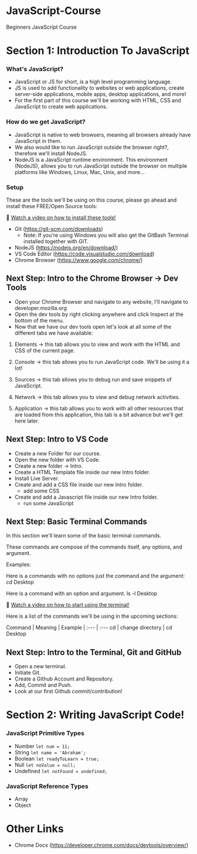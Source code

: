 # JavaScript-Course

Beginners JavaScript Course

# Section 1: Introduction To JavaScript 

### What's JavaScript?

- JavaScript or JS for short, is a high level programming language. 
- JS is used to add functionality to websites or web applications, create server-side applications, mobile apps, desktop applications, and more!
- For the first part of this course we'll be working with HTML, CSS and JavaScript to create web applications.  

### How do we get JavaScript?

- JavaScript is native to web browsers, meaning all browsers already have JavaScript in them. 
- We also would like to run JavaScript outside the browser right?, therefore we'll install NodeJS.
- NodeJS is a JavaScript runtime environment. This environment (NodeJS), allows you to run JavaScript outside the browser on multiple platforms like Windows, Linux, Mac, Unix, and more...

### Setup

These are the tools we'll be using on this course, please go ahead and install these FREE/Open Source tools:

 🎥 [Watch a video on how to install these tools!](https://www.youtube.com/watch?v=vb9-Q1E0yZU)

- Git (https://git-scm.com/downloads)
  - Note: If you're using Windows you will also get the GitBash Terminal installed together with GIT.
- NodeJS (https://nodejs.org/en/download/)
- VS Code Editor (https://code.visualstudio.com/download)
- Chrome Browser (https://www.google.com/chrome/)

## Next Step: Intro to the Chrome Browser -> Dev Tools

 - Open your Chrome Browser and navigate to any website, I'll navigate to developer.mozilla.org
 - Open the dev tools by right clicking anywhere and click Inspect at the bottom of the menu.
 - Now that we have our dev tools open let's look at all some of the different tabs we have available: 

1. Elements -> this tab allows you to view and work with the HTML and CSS of the current page.

2. Console -> this tab allows you to run JavaScript code. We'll be using it a lot!

3. Sources -> this tab allows you to debug run and save snippets of JavaScript.

4. Network -> this tab allows you to view and debug network activities.

5. Application -> this tab allows you to work with all other resources that are loaded from this application, this tab is a bit advance but we'll get here later.


## Next Step: Intro to VS Code 

  - Create a new Folder for our course.
  - Open the new folder with VS Code.
  - Create a new folder -> Intro.
  - Create a HTML Template file inside our new Intro folder.
  - Install Live Server.
  - Create and add a CSS file inside our new Intro folder.
    - add some CSS
  - Create and add a Javascript file inside our new Intro folder.
    - run some JavaScript

## Next Step: Basic Terminal Commands

In this section we'll learn some of the basic terminal commands.

These commands are compose of the commands itself, any options, and argument.

Examples:

  Here is a commands with no options just the command and the argument:
    cd Desktop

  Here is a command with an option and argument.
    ls -l Desktop 
 
🎥 [Watch a video on how to start using the terminal!](https://www.youtube.com/watch?v=kqYoE5jVF4U)

  Here is a list of the commands we'll be using in the upcoming sections:
  
  Command | Meaning | Example
  | :--- | :---
  cd | change directory | cd Desktop

## Next Step: Intro to the Terminal, Git and GitHub

 - Open a new terminal.
 - Initiate Git.
 - Create a Github Account and Repository.
 - Add, Commit and Push.
 - Look at our first Github commit/contribution!


 # Section 2: Writing JavaScript Code!


### JavaScript Primitive Types

- Number `let num = 11;`
- String `let name = 'Abraham';`
- Boolean `let readyToLearn = true;`
- Null `let noValue = null;`
- Undefined `let notFound = undefined;`

### JavaScript Reference Types

- Array
- Object


# Other Links

- Chrome Docs (https://developer.chrome.com/docs/devtools/overview/)